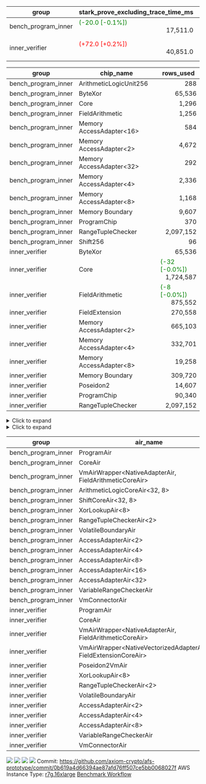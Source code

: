 | group | stark_prove_excluding_trace_time_ms | total_cells | total_cells_used | total_proof_time_ms | trace_gen_time_ms | verify_program_compile_ms |
| --- | --- | --- | --- | --- | --- | --- |
| bench_program_inner | <span style="color: green">(-20.0 [-0.1%])</span> <div style='text-align: right'>17,511.0</div>  | <div style='text-align: right'>22,478,356</div>  | <div style='text-align: right'>2,663,633</div>  | <span style="color: green">(-21.0 [-0.1%])</span> <div style='text-align: right'>17,615.0</div>  | <span style="color: green">(-1.0 [-1.0%])</span> <div style='text-align: right'>104.0</div>  |  |
| inner_verifier | <span style="color: red">(+72.0 [+0.2%])</span> <div style='text-align: right'>40,851.0</div>  | <div style='text-align: right'>340,000,788</div>  | <span style="color: green">(-2,352 [-0.0%])</span> <div style='text-align: right'>177,033,348</div>  | <span style="color: red">(+241.0 [+0.4%])</span> <div style='text-align: right'>54,954.0</div>  | <span style="color: red">(+169.0 [+1.2%])</span> <div style='text-align: right'>14,103.0</div>  | <span style="color: green">(-6.0 [-1.4%])</span> <div style='text-align: right'>418.0</div>  |

| group | chip_name | rows_used |
| --- | --- | --- |
| bench_program_inner | ArithmeticLogicUnit256 | <div style='text-align: right'>288</div>  |
| bench_program_inner | ByteXor | <div style='text-align: right'>65,536</div>  |
| bench_program_inner | Core | <div style='text-align: right'>1,296</div>  |
| bench_program_inner | FieldArithmetic | <div style='text-align: right'>1,256</div>  |
| bench_program_inner | Memory AccessAdapter<16> | <div style='text-align: right'>584</div>  |
| bench_program_inner | Memory AccessAdapter<2> | <div style='text-align: right'>4,672</div>  |
| bench_program_inner | Memory AccessAdapter<32> | <div style='text-align: right'>292</div>  |
| bench_program_inner | Memory AccessAdapter<4> | <div style='text-align: right'>2,336</div>  |
| bench_program_inner | Memory AccessAdapter<8> | <div style='text-align: right'>1,168</div>  |
| bench_program_inner | Memory Boundary | <div style='text-align: right'>9,607</div>  |
| bench_program_inner | ProgramChip | <div style='text-align: right'>370</div>  |
| bench_program_inner | RangeTupleChecker | <div style='text-align: right'>2,097,152</div>  |
| bench_program_inner | Shift256 | <div style='text-align: right'>96</div>  |
| inner_verifier | ByteXor | <div style='text-align: right'>65,536</div>  |
| inner_verifier | Core | <span style="color: green">(-32 [-0.0%])</span> <div style='text-align: right'>1,724,587</div>  |
| inner_verifier | FieldArithmetic | <span style="color: green">(-8 [-0.0%])</span> <div style='text-align: right'>875,552</div>  |
| inner_verifier | FieldExtension | <div style='text-align: right'>270,558</div>  |
| inner_verifier | Memory AccessAdapter<2> | <div style='text-align: right'>665,103</div>  |
| inner_verifier | Memory AccessAdapter<4> | <div style='text-align: right'>332,701</div>  |
| inner_verifier | Memory AccessAdapter<8> | <div style='text-align: right'>19,258</div>  |
| inner_verifier | Memory Boundary | <div style='text-align: right'>309,720</div>  |
| inner_verifier | Poseidon2 | <div style='text-align: right'>14,607</div>  |
| inner_verifier | ProgramChip | <div style='text-align: right'>90,340</div>  |
| inner_verifier | RangeTupleChecker | <div style='text-align: right'>2,097,152</div>  |

<details>
<summary>Click to expand</summary>

| group | dsl_ir | opcode | frequency |
| --- | --- | --- | --- |
| bench_program_inner |  | JAL | <div style='text-align: right'>1</div>  |
| bench_program_inner |  | STOREW | <div style='text-align: right'>2</div>  |
| bench_program_inner | Add256 | ADD<32,8> | <div style='text-align: right'>64</div>  |
| bench_program_inner | AddVI | ADD | <div style='text-align: right'>448</div>  |
| bench_program_inner | Alloc | ADD | <div style='text-align: right'>388</div>  |
| bench_program_inner | Alloc | LOADW | <div style='text-align: right'>388</div>  |
| bench_program_inner | Alloc | MUL | <div style='text-align: right'>388</div>  |
| bench_program_inner | And256 | AND<32,8> | <div style='text-align: right'>32</div>  |
| bench_program_inner | EqualTo256 | EQ<32,8> | <div style='text-align: right'>32</div>  |
| bench_program_inner | For | ADD | <div style='text-align: right'>32</div>  |
| bench_program_inner | For | BNE | <div style='text-align: right'>33</div>  |
| bench_program_inner | For | JAL | <div style='text-align: right'>1</div>  |
| bench_program_inner | For | STOREW | <div style='text-align: right'>1</div>  |
| bench_program_inner | Halt | TERMINATE | <div style='text-align: right'>1</div>  |
| bench_program_inner | IfEqI | BNE | <div style='text-align: right'>128</div>  |
| bench_program_inner | ImmV | STOREW | <div style='text-align: right'>517</div>  |
| bench_program_inner | LessThanI256 | SLT<32,8> | <div style='text-align: right'>32</div>  |
| bench_program_inner | LessThanU256 | LT<32,8> | <div style='text-align: right'>32</div>  |
| bench_program_inner | LoadV | LOADW | <div style='text-align: right'>96</div>  |
| bench_program_inner | Or256 | OR<32,8> | <div style='text-align: right'>32</div>  |
| bench_program_inner | ShiftLeft256 | SLL<32,8> | <div style='text-align: right'>32</div>  |
| bench_program_inner | ShiftRightArith256 | SRA<32,8> | <div style='text-align: right'>32</div>  |
| bench_program_inner | ShiftRightLogic256 | SRL<32,8> | <div style='text-align: right'>32</div>  |
| bench_program_inner | StoreV | STOREW | <div style='text-align: right'>128</div>  |
| bench_program_inner | Sub256 | SUB<32,8> | <div style='text-align: right'>32</div>  |
| bench_program_inner | Xor256 | XOR<32,8> | <div style='text-align: right'>32</div>  |
| inner_verifier |  | JAL | <div style='text-align: right'>1</div>  |
| inner_verifier |  | STOREW | <div style='text-align: right'>2</div>  |
| inner_verifier | AddE | FE4ADD | <div style='text-align: right'>69,575</div>  |
| inner_verifier | AddEFFI | LOADW | <div style='text-align: right'>147</div>  |
| inner_verifier | AddEFFI | STOREW | <div style='text-align: right'>441</div>  |
| inner_verifier | AddEFI | ADD | <div style='text-align: right'>172</div>  |
| inner_verifier | AddEI | ADD | <div style='text-align: right'>27,488</div>  |
| inner_verifier | AddFI | ADD | <span style="color: green">(-8 [-0.0%])</span> <div style='text-align: right'>22,121</div>  |
| inner_verifier | AddV | ADD | <div style='text-align: right'>8,513</div>  |
| inner_verifier | AddVI | ADD | <div style='text-align: right'>167,881</div>  |
| inner_verifier | Alloc | ADD | <div style='text-align: right'>31,675</div>  |
| inner_verifier | Alloc | LOADW | <div style='text-align: right'>31,675</div>  |
| inner_verifier | Alloc | MUL | <div style='text-align: right'>18,862</div>  |
| inner_verifier | AssertEqE | BNE | <div style='text-align: right'>144</div>  |
| inner_verifier | AssertEqEI | BNE | <div style='text-align: right'>4</div>  |
| inner_verifier | AssertEqF | BNE | <div style='text-align: right'>4,894</div>  |
| inner_verifier | AssertEqV | BNE | <div style='text-align: right'>1,300</div>  |
| inner_verifier | AssertEqVI | BNE | <div style='text-align: right'>181</div>  |
| inner_verifier | CycleTrackerEnd | CT_END | <div style='text-align: right'>38,395</div>  |
| inner_verifier | CycleTrackerStart | CT_START | <div style='text-align: right'>38,395</div>  |
| inner_verifier | DivE | BBE4DIV | <div style='text-align: right'>59,817</div>  |
| inner_verifier | DivEIN | BBE4DIV | <div style='text-align: right'>37</div>  |
| inner_verifier | DivEIN | STOREW | <div style='text-align: right'>148</div>  |
| inner_verifier | DivFIN | DIV | <div style='text-align: right'>89</div>  |
| inner_verifier | For | ADD | <div style='text-align: right'>275,797</div>  |
| inner_verifier | For | BNE | <div style='text-align: right'>299,855</div>  |
| inner_verifier | For | JAL | <div style='text-align: right'>24,058</div>  |
| inner_verifier | For | LOADW | <div style='text-align: right'>1,197</div>  |
| inner_verifier | For | STOREW | <div style='text-align: right'>22,861</div>  |
| inner_verifier | Halt | TERMINATE | <div style='text-align: right'>1</div>  |
| inner_verifier | HintBitsF | HINT_BITS | <div style='text-align: right'>22</div>  |
| inner_verifier | HintInputVec | HINT_INPUT | <div style='text-align: right'>12,813</div>  |
| inner_verifier | IfEq | BNE | <div style='text-align: right'>8,354</div>  |
| inner_verifier | IfEqI | BNE | <div style='text-align: right'>67,102</div>  |
| inner_verifier | IfEqI | JAL | <span style="color: green">(-32 [-0.2%])</span> <div style='text-align: right'>15,734</div>  |
| inner_verifier | IfNe | BEQ | <div style='text-align: right'>9,618</div>  |
| inner_verifier | IfNe | JAL | <div style='text-align: right'>25</div>  |
| inner_verifier | IfNeI | BEQ | <div style='text-align: right'>1,252</div>  |
| inner_verifier | ImmE | STOREW | <div style='text-align: right'>7,220</div>  |
| inner_verifier | ImmF | STOREW | <div style='text-align: right'>18,067</div>  |
| inner_verifier | ImmV | STOREW | <div style='text-align: right'>15,218</div>  |
| inner_verifier | LoadE | LOADW | <div style='text-align: right'>16,728</div>  |
| inner_verifier | LoadE | LOADW2 | <div style='text-align: right'>264,576</div>  |
| inner_verifier | LoadF | LOADW | <div style='text-align: right'>13,948</div>  |
| inner_verifier | LoadF | LOADW2 | <div style='text-align: right'>97,596</div>  |
| inner_verifier | LoadV | LOADW | <div style='text-align: right'>15,189</div>  |
| inner_verifier | LoadV | LOADW2 | <div style='text-align: right'>88,949</div>  |
| inner_verifier | MulE | BBE4MUL | <div style='text-align: right'>135,223</div>  |
| inner_verifier | MulEF | MUL | <div style='text-align: right'>2,060</div>  |
| inner_verifier | MulEFI | MUL | <div style='text-align: right'>536</div>  |
| inner_verifier | MulEI | BBE4MUL | <div style='text-align: right'>1,669</div>  |
| inner_verifier | MulEI | STOREW | <div style='text-align: right'>6,676</div>  |
| inner_verifier | MulF | MUL | <div style='text-align: right'>41,097</div>  |
| inner_verifier | MulFI | MUL | <div style='text-align: right'>15</div>  |
| inner_verifier | MulV | MUL | <div style='text-align: right'>682</div>  |
| inner_verifier | MulVI | MUL | <div style='text-align: right'>11,326</div>  |
| inner_verifier | NegE | MUL | <div style='text-align: right'>140</div>  |
| inner_verifier | Poseidon2CompressBabyBear | COMP_POS2 | <div style='text-align: right'>10,059</div>  |
| inner_verifier | Poseidon2PermuteBabyBear | PERM_POS2 | <div style='text-align: right'>4,548</div>  |
| inner_verifier | StoreE | STOREW | <div style='text-align: right'>12,624</div>  |
| inner_verifier | StoreE | STOREW2 | <div style='text-align: right'>13,860</div>  |
| inner_verifier | StoreF | STOREW | <div style='text-align: right'>15,414</div>  |
| inner_verifier | StoreF | STOREW2 | <div style='text-align: right'>35,155</div>  |
| inner_verifier | StoreHintWord | ADD | <div style='text-align: right'>121,496</div>  |
| inner_verifier | StoreHintWord | SHINTW | <div style='text-align: right'>134,991</div>  |
| inner_verifier | StoreV | STOREW | <div style='text-align: right'>1,702</div>  |
| inner_verifier | StoreV | STOREW2 | <div style='text-align: right'>31,889</div>  |
| inner_verifier | SubE | FE4SUB | <div style='text-align: right'>4,237</div>  |
| inner_verifier | SubEF | LOADW | <div style='text-align: right'>356,166</div>  |
| inner_verifier | SubEF | SUB | <div style='text-align: right'>118,722</div>  |
| inner_verifier | SubEFI | ADD | <div style='text-align: right'>592</div>  |
| inner_verifier | SubEI | ADD | <div style='text-align: right'>296</div>  |
| inner_verifier | SubV | SUB | <div style='text-align: right'>24,165</div>  |
| inner_verifier | SubVI | SUB | <div style='text-align: right'>1,386</div>  |
| inner_verifier | SubVIN | SUB | <div style='text-align: right'>441</div>  |

</details>

<details>
<summary>Click to expand</summary>

| group | air_name | dsl_ir | opcode | cells_used |
| --- | --- | --- | --- | --- |
| bench_program_inner | Boundary |  | JAL | <div style='text-align: right'>19</div>  |
| bench_program_inner | CoreAir |  | JAL | <div style='text-align: right'>62</div>  |
| bench_program_inner | Boundary |  | STOREW | <div style='text-align: right'>38</div>  |
| bench_program_inner | CoreAir |  | STOREW | <div style='text-align: right'>124</div>  |
| bench_program_inner | AccessAdapter<16> | Add256 | ADD<32,8> | <div style='text-align: right'>3,300</div>  |
| bench_program_inner | AccessAdapter<2> | Add256 | ADD<32,8> | <div style='text-align: right'>11,616</div>  |
| bench_program_inner | AccessAdapter<32> | Add256 | ADD<32,8> | <div style='text-align: right'>2,706</div>  |
| bench_program_inner | AccessAdapter<4> | Add256 | ADD<32,8> | <div style='text-align: right'>6,864</div>  |
| bench_program_inner | AccessAdapter<8> | Add256 | ADD<32,8> | <div style='text-align: right'>4,488</div>  |
| bench_program_inner | ArithmeticLogicCoreAir<32, 8> | Add256 | ADD<32,8> | <div style='text-align: right'>11,008</div>  |
| bench_program_inner | Boundary | Add256 | ADD<32,8> | <div style='text-align: right'>38,912</div>  |
| bench_program_inner | <NativeAdapterAir,FieldArithmeticCoreAir> | AddVI | ADD | <div style='text-align: right'>13,440</div>  |
| bench_program_inner | Boundary | AddVI | ADD | <div style='text-align: right'>38</div>  |
| bench_program_inner | <NativeAdapterAir,FieldArithmeticCoreAir> | Alloc | ADD | <div style='text-align: right'>11,640</div>  |
| bench_program_inner | Boundary | Alloc | LOADW | <div style='text-align: right'>285</div>  |
| bench_program_inner | CoreAir | Alloc | LOADW | <div style='text-align: right'>24,056</div>  |
| bench_program_inner | <NativeAdapterAir,FieldArithmeticCoreAir> | Alloc | MUL | <div style='text-align: right'>11,640</div>  |
| bench_program_inner | AccessAdapter<16> | And256 | AND<32,8> | <div style='text-align: right'>1,600</div>  |
| bench_program_inner | AccessAdapter<2> | And256 | AND<32,8> | <div style='text-align: right'>5,632</div>  |
| bench_program_inner | AccessAdapter<32> | And256 | AND<32,8> | <div style='text-align: right'>1,312</div>  |
| bench_program_inner | AccessAdapter<4> | And256 | AND<32,8> | <div style='text-align: right'>3,328</div>  |
| bench_program_inner | AccessAdapter<8> | And256 | AND<32,8> | <div style='text-align: right'>2,176</div>  |
| bench_program_inner | ArithmeticLogicCoreAir<32, 8> | And256 | AND<32,8> | <div style='text-align: right'>5,504</div>  |
| bench_program_inner | Boundary | And256 | AND<32,8> | <div style='text-align: right'>19,456</div>  |
| bench_program_inner | ArithmeticLogicCoreAir<32, 8> | EqualTo256 | EQ<32,8> | <div style='text-align: right'>5,504</div>  |
| bench_program_inner | Boundary | EqualTo256 | EQ<32,8> | <div style='text-align: right'>608</div>  |
| bench_program_inner | <NativeAdapterAir,FieldArithmeticCoreAir> | For | ADD | <div style='text-align: right'>960</div>  |
| bench_program_inner | CoreAir | For | BNE | <div style='text-align: right'>2,046</div>  |
| bench_program_inner | CoreAir | For | JAL | <div style='text-align: right'>62</div>  |
| bench_program_inner | Boundary | For | STOREW | <div style='text-align: right'>19</div>  |
| bench_program_inner | CoreAir | For | STOREW | <div style='text-align: right'>62</div>  |
| bench_program_inner | CoreAir | Halt | TERMINATE | <div style='text-align: right'>62</div>  |
| bench_program_inner | CoreAir | IfEqI | BNE | <div style='text-align: right'>7,936</div>  |
| bench_program_inner | Boundary | ImmV | STOREW | <div style='text-align: right'>2,717</div>  |
| bench_program_inner | CoreAir | ImmV | STOREW | <div style='text-align: right'>32,054</div>  |
| bench_program_inner | ArithmeticLogicCoreAir<32, 8> | LessThanI256 | SLT<32,8> | <div style='text-align: right'>5,504</div>  |
| bench_program_inner | Boundary | LessThanI256 | SLT<32,8> | <div style='text-align: right'>608</div>  |
| bench_program_inner | ArithmeticLogicCoreAir<32, 8> | LessThanU256 | LT<32,8> | <div style='text-align: right'>5,504</div>  |
| bench_program_inner | Boundary | LessThanU256 | LT<32,8> | <div style='text-align: right'>608</div>  |
| bench_program_inner | Boundary | LoadV | LOADW | <div style='text-align: right'>57</div>  |
| bench_program_inner | CoreAir | LoadV | LOADW | <div style='text-align: right'>5,952</div>  |
| bench_program_inner | AccessAdapter<16> | Or256 | OR<32,8> | <div style='text-align: right'>1,600</div>  |
| bench_program_inner | AccessAdapter<2> | Or256 | OR<32,8> | <div style='text-align: right'>5,632</div>  |
| bench_program_inner | AccessAdapter<32> | Or256 | OR<32,8> | <div style='text-align: right'>1,312</div>  |
| bench_program_inner | AccessAdapter<4> | Or256 | OR<32,8> | <div style='text-align: right'>3,328</div>  |
| bench_program_inner | AccessAdapter<8> | Or256 | OR<32,8> | <div style='text-align: right'>2,176</div>  |
| bench_program_inner | ArithmeticLogicCoreAir<32, 8> | Or256 | OR<32,8> | <div style='text-align: right'>5,504</div>  |
| bench_program_inner | Boundary | Or256 | OR<32,8> | <div style='text-align: right'>19,456</div>  |
| bench_program_inner | AccessAdapter<16> | ShiftLeft256 | SLL<32,8> | <div style='text-align: right'>1,600</div>  |
| bench_program_inner | AccessAdapter<2> | ShiftLeft256 | SLL<32,8> | <div style='text-align: right'>5,632</div>  |
| bench_program_inner | AccessAdapter<32> | ShiftLeft256 | SLL<32,8> | <div style='text-align: right'>1,312</div>  |
| bench_program_inner | AccessAdapter<4> | ShiftLeft256 | SLL<32,8> | <div style='text-align: right'>3,328</div>  |
| bench_program_inner | AccessAdapter<8> | ShiftLeft256 | SLL<32,8> | <div style='text-align: right'>2,176</div>  |
| bench_program_inner | Boundary | ShiftLeft256 | SLL<32,8> | <div style='text-align: right'>19,456</div>  |
| bench_program_inner | ShiftCoreAir<32, 8> | ShiftLeft256 | SLL<32,8> | <div style='text-align: right'>7,552</div>  |
| bench_program_inner | AccessAdapter<16> | ShiftRightArith256 | SRA<32,8> | <div style='text-align: right'>1,600</div>  |
| bench_program_inner | AccessAdapter<2> | ShiftRightArith256 | SRA<32,8> | <div style='text-align: right'>5,632</div>  |
| bench_program_inner | AccessAdapter<32> | ShiftRightArith256 | SRA<32,8> | <div style='text-align: right'>1,312</div>  |
| bench_program_inner | AccessAdapter<4> | ShiftRightArith256 | SRA<32,8> | <div style='text-align: right'>3,328</div>  |
| bench_program_inner | AccessAdapter<8> | ShiftRightArith256 | SRA<32,8> | <div style='text-align: right'>2,176</div>  |
| bench_program_inner | Boundary | ShiftRightArith256 | SRA<32,8> | <div style='text-align: right'>19,456</div>  |
| bench_program_inner | ShiftCoreAir<32, 8> | ShiftRightArith256 | SRA<32,8> | <div style='text-align: right'>7,552</div>  |
| bench_program_inner | AccessAdapter<16> | ShiftRightLogic256 | SRL<32,8> | <div style='text-align: right'>1,650</div>  |
| bench_program_inner | AccessAdapter<2> | ShiftRightLogic256 | SRL<32,8> | <div style='text-align: right'>5,808</div>  |
| bench_program_inner | AccessAdapter<32> | ShiftRightLogic256 | SRL<32,8> | <div style='text-align: right'>1,353</div>  |
| bench_program_inner | AccessAdapter<4> | ShiftRightLogic256 | SRL<32,8> | <div style='text-align: right'>3,432</div>  |
| bench_program_inner | AccessAdapter<8> | ShiftRightLogic256 | SRL<32,8> | <div style='text-align: right'>2,244</div>  |
| bench_program_inner | Boundary | ShiftRightLogic256 | SRL<32,8> | <div style='text-align: right'>19,456</div>  |
| bench_program_inner | ShiftCoreAir<32, 8> | ShiftRightLogic256 | SRL<32,8> | <div style='text-align: right'>7,552</div>  |
| bench_program_inner | Boundary | StoreV | STOREW | <div style='text-align: right'>2,432</div>  |
| bench_program_inner | CoreAir | StoreV | STOREW | <div style='text-align: right'>7,936</div>  |
| bench_program_inner | AccessAdapter<16> | Sub256 | SUB<32,8> | <div style='text-align: right'>1,650</div>  |
| bench_program_inner | AccessAdapter<2> | Sub256 | SUB<32,8> | <div style='text-align: right'>5,808</div>  |
| bench_program_inner | AccessAdapter<32> | Sub256 | SUB<32,8> | <div style='text-align: right'>1,353</div>  |
| bench_program_inner | AccessAdapter<4> | Sub256 | SUB<32,8> | <div style='text-align: right'>3,432</div>  |
| bench_program_inner | AccessAdapter<8> | Sub256 | SUB<32,8> | <div style='text-align: right'>2,244</div>  |
| bench_program_inner | ArithmeticLogicCoreAir<32, 8> | Sub256 | SUB<32,8> | <div style='text-align: right'>5,504</div>  |
| bench_program_inner | Boundary | Sub256 | SUB<32,8> | <div style='text-align: right'>19,456</div>  |
| bench_program_inner | AccessAdapter<16> | Xor256 | XOR<32,8> | <div style='text-align: right'>1,600</div>  |
| bench_program_inner | AccessAdapter<2> | Xor256 | XOR<32,8> | <div style='text-align: right'>5,632</div>  |
| bench_program_inner | AccessAdapter<32> | Xor256 | XOR<32,8> | <div style='text-align: right'>1,312</div>  |
| bench_program_inner | AccessAdapter<4> | Xor256 | XOR<32,8> | <div style='text-align: right'>3,328</div>  |
| bench_program_inner | AccessAdapter<8> | Xor256 | XOR<32,8> | <div style='text-align: right'>2,176</div>  |
| bench_program_inner | ArithmeticLogicCoreAir<32, 8> | Xor256 | XOR<32,8> | <div style='text-align: right'>5,504</div>  |
| bench_program_inner | Boundary | Xor256 | XOR<32,8> | <div style='text-align: right'>19,456</div>  |
| inner_verifier | Boundary |  | JAL | <div style='text-align: right'>19</div>  |
| inner_verifier | CoreAir |  | JAL | <div style='text-align: right'>66</div>  |
| inner_verifier | Boundary |  | STOREW | <div style='text-align: right'>38</div>  |
| inner_verifier | CoreAir |  | STOREW | <div style='text-align: right'>132</div>  |
| inner_verifier | <NativeVectorizedAdapterAir<4>,FieldExtensionCoreAir> | AddE | FE4ADD | <div style='text-align: right'>2,783,000</div>  |
| inner_verifier | AccessAdapter<2> | AddE | FE4ADD | <div style='text-align: right'>216,722</div>  |
| inner_verifier | AccessAdapter<4> | AddE | FE4ADD | <div style='text-align: right'>128,063</div>  |
| inner_verifier | Boundary | AddE | FE4ADD | <div style='text-align: right'>412,984</div>  |
| inner_verifier | AccessAdapter<2> | AddEFFI | LOADW | <div style='text-align: right'>1,100</div>  |
| inner_verifier | AccessAdapter<4> | AddEFFI | LOADW | <div style='text-align: right'>1,300</div>  |
| inner_verifier | Boundary | AddEFFI | LOADW | <div style='text-align: right'>418</div>  |
| inner_verifier | CoreAir | AddEFFI | LOADW | <div style='text-align: right'>9,702</div>  |
| inner_verifier | AccessAdapter<2> | AddEFFI | STOREW | <div style='text-align: right'>1,100</div>  |
| inner_verifier | Boundary | AddEFFI | STOREW | <div style='text-align: right'>1,254</div>  |
| inner_verifier | CoreAir | AddEFFI | STOREW | <div style='text-align: right'>29,106</div>  |
| inner_verifier | <NativeAdapterAir,FieldArithmeticCoreAir> | AddEFI | ADD | <div style='text-align: right'>5,160</div>  |
| inner_verifier | AccessAdapter<2> | AddEFI | ADD | <div style='text-align: right'>594</div>  |
| inner_verifier | AccessAdapter<4> | AddEFI | ADD | <div style='text-align: right'>351</div>  |
| inner_verifier | Boundary | AddEFI | ADD | <div style='text-align: right'>2,280</div>  |
| inner_verifier | <NativeAdapterAir,FieldArithmeticCoreAir> | AddEI | ADD | <div style='text-align: right'>824,640</div>  |
| inner_verifier | AccessAdapter<2> | AddEI | ADD | <div style='text-align: right'>159,940</div>  |
| inner_verifier | AccessAdapter<4> | AddEI | ADD | <div style='text-align: right'>94,510</div>  |
| inner_verifier | Boundary | AddEI | ADD | <div style='text-align: right'>350,208</div>  |
| inner_verifier | <NativeAdapterAir,FieldArithmeticCoreAir> | AddFI | ADD | <span style="color: green">(-240 [-0.0%])</span> <div style='text-align: right'>663,630</div>  |
| inner_verifier | Boundary | AddFI | ADD | <div style='text-align: right'>437</div>  |
| inner_verifier | <NativeAdapterAir,FieldArithmeticCoreAir> | AddV | ADD | <div style='text-align: right'>255,390</div>  |
| inner_verifier | Boundary | AddV | ADD | <div style='text-align: right'>38</div>  |
| inner_verifier | <NativeAdapterAir,FieldArithmeticCoreAir> | AddVI | ADD | <div style='text-align: right'>5,036,430</div>  |
| inner_verifier | Boundary | AddVI | ADD | <div style='text-align: right'>14,953</div>  |
| inner_verifier | <NativeAdapterAir,FieldArithmeticCoreAir> | Alloc | ADD | <div style='text-align: right'>950,250</div>  |
| inner_verifier | Boundary | Alloc | LOADW | <div style='text-align: right'>1,653</div>  |
| inner_verifier | CoreAir | Alloc | LOADW | <div style='text-align: right'>2,090,550</div>  |
| inner_verifier | <NativeAdapterAir,FieldArithmeticCoreAir> | Alloc | MUL | <div style='text-align: right'>565,860</div>  |
| inner_verifier | AccessAdapter<2> | Alloc | MUL | <div style='text-align: right'>22</div>  |
| inner_verifier | AccessAdapter<4> | Alloc | MUL | <div style='text-align: right'>26</div>  |
| inner_verifier | AccessAdapter<2> | AssertEqE | BNE | <div style='text-align: right'>792</div>  |
| inner_verifier | AccessAdapter<4> | AssertEqE | BNE | <div style='text-align: right'>468</div>  |
| inner_verifier | CoreAir | AssertEqE | BNE | <div style='text-align: right'>9,504</div>  |
| inner_verifier | AccessAdapter<2> | AssertEqEI | BNE | <div style='text-align: right'>22</div>  |
| inner_verifier | AccessAdapter<4> | AssertEqEI | BNE | <div style='text-align: right'>13</div>  |
| inner_verifier | CoreAir | AssertEqEI | BNE | <div style='text-align: right'>264</div>  |
| inner_verifier | CoreAir | AssertEqF | BNE | <div style='text-align: right'>323,004</div>  |
| inner_verifier | CoreAir | AssertEqV | BNE | <div style='text-align: right'>85,800</div>  |
| inner_verifier | CoreAir | AssertEqVI | BNE | <div style='text-align: right'>11,946</div>  |
| inner_verifier | CoreAir | CycleTrackerEnd | CT_END | <div style='text-align: right'>2,534,070</div>  |
| inner_verifier | CoreAir | CycleTrackerStart | CT_START | <div style='text-align: right'>2,534,070</div>  |
| inner_verifier | <NativeVectorizedAdapterAir<4>,FieldExtensionCoreAir> | DivE | BBE4DIV | <div style='text-align: right'>2,392,680</div>  |
| inner_verifier | AccessAdapter<2> | DivE | BBE4DIV | <div style='text-align: right'>2,612,236</div>  |
| inner_verifier | AccessAdapter<4> | DivE | BBE4DIV | <div style='text-align: right'>1,543,594</div>  |
| inner_verifier | <NativeVectorizedAdapterAir<4>,FieldExtensionCoreAir> | DivEIN | BBE4DIV | <div style='text-align: right'>1,480</div>  |
| inner_verifier | AccessAdapter<2> | DivEIN | BBE4DIV | <div style='text-align: right'>1,518</div>  |
| inner_verifier | AccessAdapter<4> | DivEIN | BBE4DIV | <div style='text-align: right'>897</div>  |
| inner_verifier | Boundary | DivEIN | BBE4DIV | <div style='text-align: right'>456</div>  |
| inner_verifier | AccessAdapter<2> | DivEIN | STOREW | <div style='text-align: right'>528</div>  |
| inner_verifier | AccessAdapter<4> | DivEIN | STOREW | <div style='text-align: right'>143</div>  |
| inner_verifier | CoreAir | DivEIN | STOREW | <div style='text-align: right'>9,768</div>  |
| inner_verifier | <NativeAdapterAir,FieldArithmeticCoreAir> | DivFIN | DIV | <div style='text-align: right'>2,670</div>  |
| inner_verifier | <NativeAdapterAir,FieldArithmeticCoreAir> | For | ADD | <div style='text-align: right'>8,273,910</div>  |
| inner_verifier | CoreAir | For | BNE | <div style='text-align: right'>19,790,430</div>  |
| inner_verifier | AccessAdapter<2> | For | JAL | <div style='text-align: right'>528</div>  |
| inner_verifier | AccessAdapter<4> | For | JAL | <div style='text-align: right'>624</div>  |
| inner_verifier | CoreAir | For | JAL | <div style='text-align: right'>1,587,828</div>  |
| inner_verifier | Boundary | For | LOADW | <div style='text-align: right'>399</div>  |
| inner_verifier | CoreAir | For | LOADW | <div style='text-align: right'>79,002</div>  |
| inner_verifier | Boundary | For | STOREW | <div style='text-align: right'>1,045</div>  |
| inner_verifier | CoreAir | For | STOREW | <div style='text-align: right'>1,508,826</div>  |
| inner_verifier | CoreAir | Halt | TERMINATE | <div style='text-align: right'>66</div>  |
| inner_verifier | CoreAir | HintBitsF | HINT_BITS | <div style='text-align: right'>1,452</div>  |
| inner_verifier | CoreAir | HintInputVec | HINT_INPUT | <div style='text-align: right'>845,658</div>  |
| inner_verifier | CoreAir | IfEq | BNE | <div style='text-align: right'>551,364</div>  |
| inner_verifier | CoreAir | IfEqI | BNE | <div style='text-align: right'>4,428,732</div>  |
| inner_verifier | CoreAir | IfEqI | JAL | <span style="color: green">(-2,112 [-0.2%])</span> <div style='text-align: right'>1,038,444</div>  |
| inner_verifier | CoreAir | IfNe | BEQ | <div style='text-align: right'>634,788</div>  |
| inner_verifier | CoreAir | IfNe | JAL | <div style='text-align: right'>1,650</div>  |
| inner_verifier | CoreAir | IfNeI | BEQ | <div style='text-align: right'>82,632</div>  |
| inner_verifier | AccessAdapter<2> | ImmE | STOREW | <div style='text-align: right'>3,344</div>  |
| inner_verifier | AccessAdapter<4> | ImmE | STOREW | <div style='text-align: right'>1,976</div>  |
| inner_verifier | Boundary | ImmE | STOREW | <div style='text-align: right'>116,280</div>  |
| inner_verifier | CoreAir | ImmE | STOREW | <div style='text-align: right'>476,520</div>  |
| inner_verifier | Boundary | ImmF | STOREW | <div style='text-align: right'>2,337</div>  |
| inner_verifier | CoreAir | ImmF | STOREW | <div style='text-align: right'>1,192,422</div>  |
| inner_verifier | Boundary | ImmV | STOREW | <div style='text-align: right'>15,048</div>  |
| inner_verifier | CoreAir | ImmV | STOREW | <div style='text-align: right'>1,004,388</div>  |
| inner_verifier | AccessAdapter<2> | LoadE | LOADW | <div style='text-align: right'>66,264</div>  |
| inner_verifier | AccessAdapter<4> | LoadE | LOADW | <div style='text-align: right'>39,156</div>  |
| inner_verifier | Boundary | LoadE | LOADW | <div style='text-align: right'>8,816</div>  |
| inner_verifier | CoreAir | LoadE | LOADW | <div style='text-align: right'>1,104,048</div>  |
| inner_verifier | AccessAdapter<2> | LoadE | LOADW2 | <div style='text-align: right'>29,634</div>  |
| inner_verifier | AccessAdapter<4> | LoadE | LOADW2 | <div style='text-align: right'>17,511</div>  |
| inner_verifier | Boundary | LoadE | LOADW2 | <div style='text-align: right'>76</div>  |
| inner_verifier | CoreAir | LoadE | LOADW2 | <div style='text-align: right'>17,462,016</div>  |
| inner_verifier | AccessAdapter<2> | LoadF | LOADW | <div style='text-align: right'>26,796</div>  |
| inner_verifier | AccessAdapter<4> | LoadF | LOADW | <div style='text-align: right'>15,834</div>  |
| inner_verifier | AccessAdapter<8> | LoadF | LOADW | <div style='text-align: right'>10,353</div>  |
| inner_verifier | Boundary | LoadF | LOADW | <div style='text-align: right'>475</div>  |
| inner_verifier | CoreAir | LoadF | LOADW | <div style='text-align: right'>920,568</div>  |
| inner_verifier | AccessAdapter<2> | LoadF | LOADW2 | <div style='text-align: right'>693</div>  |
| inner_verifier | AccessAdapter<4> | LoadF | LOADW2 | <div style='text-align: right'>416</div>  |
| inner_verifier | AccessAdapter<8> | LoadF | LOADW2 | <div style='text-align: right'>459</div>  |
| inner_verifier | Boundary | LoadF | LOADW2 | <div style='text-align: right'>551</div>  |
| inner_verifier | CoreAir | LoadF | LOADW2 | <div style='text-align: right'>6,441,336</div>  |
| inner_verifier | Boundary | LoadV | LOADW | <div style='text-align: right'>13,813</div>  |
| inner_verifier | CoreAir | LoadV | LOADW | <div style='text-align: right'>1,002,474</div>  |
| inner_verifier | Boundary | LoadV | LOADW2 | <div style='text-align: right'>1,615</div>  |
| inner_verifier | CoreAir | LoadV | LOADW2 | <div style='text-align: right'>5,870,634</div>  |
| inner_verifier | <NativeVectorizedAdapterAir<4>,FieldExtensionCoreAir> | MulE | BBE4MUL | <div style='text-align: right'>5,408,920</div>  |
| inner_verifier | AccessAdapter<2> | MulE | BBE4MUL | <div style='text-align: right'>427,680</div>  |
| inner_verifier | AccessAdapter<4> | MulE | BBE4MUL | <div style='text-align: right'>252,720</div>  |
| inner_verifier | Boundary | MulE | BBE4MUL | <div style='text-align: right'>824,752</div>  |
| inner_verifier | <NativeAdapterAir,FieldArithmeticCoreAir> | MulEF | MUL | <div style='text-align: right'>61,800</div>  |
| inner_verifier | AccessAdapter<2> | MulEF | MUL | <div style='text-align: right'>10,318</div>  |
| inner_verifier | AccessAdapter<4> | MulEF | MUL | <div style='text-align: right'>6,097</div>  |
| inner_verifier | Boundary | MulEF | MUL | <div style='text-align: right'>912</div>  |
| inner_verifier | <NativeAdapterAir,FieldArithmeticCoreAir> | MulEFI | MUL | <div style='text-align: right'>16,080</div>  |
| inner_verifier | AccessAdapter<2> | MulEFI | MUL | <div style='text-align: right'>2,068</div>  |
| inner_verifier | AccessAdapter<4> | MulEFI | MUL | <div style='text-align: right'>1,222</div>  |
| inner_verifier | Boundary | MulEFI | MUL | <div style='text-align: right'>7,676</div>  |
| inner_verifier | <NativeVectorizedAdapterAir<4>,FieldExtensionCoreAir> | MulEI | BBE4MUL | <div style='text-align: right'>66,760</div>  |
| inner_verifier | AccessAdapter<2> | MulEI | BBE4MUL | <div style='text-align: right'>82,456</div>  |
| inner_verifier | AccessAdapter<4> | MulEI | BBE4MUL | <div style='text-align: right'>48,724</div>  |
| inner_verifier | Boundary | MulEI | BBE4MUL | <div style='text-align: right'>18,088</div>  |
| inner_verifier | AccessAdapter<2> | MulEI | STOREW | <div style='text-align: right'>36,432</div>  |
| inner_verifier | AccessAdapter<4> | MulEI | STOREW | <div style='text-align: right'>21,372</div>  |
| inner_verifier | Boundary | MulEI | STOREW | <div style='text-align: right'>57</div>  |
| inner_verifier | CoreAir | MulEI | STOREW | <div style='text-align: right'>440,616</div>  |
| inner_verifier | <NativeAdapterAir,FieldArithmeticCoreAir> | MulF | MUL | <div style='text-align: right'>1,232,910</div>  |
| inner_verifier | Boundary | MulF | MUL | <div style='text-align: right'>19</div>  |
| inner_verifier | <NativeAdapterAir,FieldArithmeticCoreAir> | MulFI | MUL | <div style='text-align: right'>450</div>  |
| inner_verifier | Boundary | MulFI | MUL | <div style='text-align: right'>19</div>  |
| inner_verifier | <NativeAdapterAir,FieldArithmeticCoreAir> | MulV | MUL | <div style='text-align: right'>20,460</div>  |
| inner_verifier | Boundary | MulV | MUL | <div style='text-align: right'>12,901</div>  |
| inner_verifier | <NativeAdapterAir,FieldArithmeticCoreAir> | MulVI | MUL | <div style='text-align: right'>339,780</div>  |
| inner_verifier | Boundary | MulVI | MUL | <div style='text-align: right'>133</div>  |
| inner_verifier | <NativeAdapterAir,FieldArithmeticCoreAir> | NegE | MUL | <div style='text-align: right'>4,200</div>  |
| inner_verifier | AccessAdapter<2> | NegE | MUL | <div style='text-align: right'>792</div>  |
| inner_verifier | AccessAdapter<4> | NegE | MUL | <div style='text-align: right'>468</div>  |
| inner_verifier | Boundary | NegE | MUL | <div style='text-align: right'>1,596</div>  |
| inner_verifier | AccessAdapter<2> | Poseidon2CompressBabyBear | COMP_POS2 | <div style='text-align: right'>417,648</div>  |
| inner_verifier | AccessAdapter<4> | Poseidon2CompressBabyBear | COMP_POS2 | <div style='text-align: right'>246,792</div>  |
| inner_verifier | AccessAdapter<8> | Poseidon2CompressBabyBear | COMP_POS2 | <div style='text-align: right'>161,364</div>  |
| inner_verifier | Poseidon2VmAir<BabyBear> | Poseidon2CompressBabyBear | COMP_POS2 | <div style='text-align: right'>4,204,662</div>  |
| inner_verifier | AccessAdapter<2> | Poseidon2PermuteBabyBear | PERM_POS2 | <div style='text-align: right'>248,721</div>  |
| inner_verifier | AccessAdapter<4> | Poseidon2PermuteBabyBear | PERM_POS2 | <div style='text-align: right'>147,940</div>  |
| inner_verifier | AccessAdapter<8> | Poseidon2PermuteBabyBear | PERM_POS2 | <div style='text-align: right'>97,835</div>  |
| inner_verifier | Poseidon2VmAir<BabyBear> | Poseidon2PermuteBabyBear | PERM_POS2 | <div style='text-align: right'>1,901,064</div>  |
| inner_verifier | AccessAdapter<2> | StoreE | STOREW | <div style='text-align: right'>9,746</div>  |
| inner_verifier | AccessAdapter<4> | StoreE | STOREW | <div style='text-align: right'>5,759</div>  |
| inner_verifier | Boundary | StoreE | STOREW | <div style='text-align: right'>239,856</div>  |
| inner_verifier | CoreAir | StoreE | STOREW | <div style='text-align: right'>833,184</div>  |
| inner_verifier | AccessAdapter<2> | StoreE | STOREW2 | <div style='text-align: right'>56,364</div>  |
| inner_verifier | AccessAdapter<4> | StoreE | STOREW2 | <div style='text-align: right'>33,306</div>  |
| inner_verifier | Boundary | StoreE | STOREW2 | <div style='text-align: right'>35,112</div>  |
| inner_verifier | CoreAir | StoreE | STOREW2 | <div style='text-align: right'>914,760</div>  |
| inner_verifier | Boundary | StoreF | STOREW | <div style='text-align: right'>292,866</div>  |
| inner_verifier | CoreAir | StoreF | STOREW | <div style='text-align: right'>1,017,324</div>  |
| inner_verifier | AccessAdapter<2> | StoreF | STOREW2 | <div style='text-align: right'>144,485</div>  |
| inner_verifier | AccessAdapter<4> | StoreF | STOREW2 | <div style='text-align: right'>86,346</div>  |
| inner_verifier | AccessAdapter<8> | StoreF | STOREW2 | <div style='text-align: right'>57,375</div>  |
| inner_verifier | Boundary | StoreF | STOREW2 | <div style='text-align: right'>72,200</div>  |
| inner_verifier | CoreAir | StoreF | STOREW2 | <div style='text-align: right'>2,320,230</div>  |
| inner_verifier | <NativeAdapterAir,FieldArithmeticCoreAir> | StoreHintWord | ADD | <div style='text-align: right'>3,644,880</div>  |
| inner_verifier | Boundary | StoreHintWord | SHINTW | <div style='text-align: right'>2,564,829</div>  |
| inner_verifier | CoreAir | StoreHintWord | SHINTW | <div style='text-align: right'>8,909,406</div>  |
| inner_verifier | Boundary | StoreV | STOREW | <div style='text-align: right'>32,338</div>  |
| inner_verifier | CoreAir | StoreV | STOREW | <div style='text-align: right'>112,332</div>  |
| inner_verifier | Boundary | StoreV | STOREW2 | <div style='text-align: right'>603,212</div>  |
| inner_verifier | CoreAir | StoreV | STOREW2 | <div style='text-align: right'>2,104,674</div>  |
| inner_verifier | <NativeVectorizedAdapterAir<4>,FieldExtensionCoreAir> | SubE | FE4SUB | <div style='text-align: right'>169,480</div>  |
| inner_verifier | AccessAdapter<2> | SubE | FE4SUB | <div style='text-align: right'>142,670</div>  |
| inner_verifier | AccessAdapter<4> | SubE | FE4SUB | <div style='text-align: right'>84,305</div>  |
| inner_verifier | Boundary | SubE | FE4SUB | <div style='text-align: right'>209,000</div>  |
| inner_verifier | AccessAdapter<2> | SubEF | LOADW | <div style='text-align: right'>1,305,942</div>  |
| inner_verifier | CoreAir | SubEF | LOADW | <div style='text-align: right'>23,506,956</div>  |
| inner_verifier | <NativeAdapterAir,FieldArithmeticCoreAir> | SubEF | SUB | <div style='text-align: right'>3,561,660</div>  |
| inner_verifier | AccessAdapter<2> | SubEF | SUB | <div style='text-align: right'>1,305,942</div>  |
| inner_verifier | AccessAdapter<4> | SubEF | SUB | <div style='text-align: right'>1,543,386</div>  |
| inner_verifier | <NativeAdapterAir,FieldArithmeticCoreAir> | SubEFI | ADD | <div style='text-align: right'>17,760</div>  |
| inner_verifier | AccessAdapter<2> | SubEFI | ADD | <div style='text-align: right'>528</div>  |
| inner_verifier | AccessAdapter<4> | SubEFI | ADD | <div style='text-align: right'>312</div>  |
| inner_verifier | Boundary | SubEFI | ADD | <div style='text-align: right'>9,576</div>  |
| inner_verifier | <NativeAdapterAir,FieldArithmeticCoreAir> | SubEI | ADD | <div style='text-align: right'>8,880</div>  |
| inner_verifier | AccessAdapter<2> | SubEI | ADD | <div style='text-align: right'>2,508</div>  |
| inner_verifier | AccessAdapter<4> | SubEI | ADD | <div style='text-align: right'>1,482</div>  |
| inner_verifier | Boundary | SubEI | ADD | <div style='text-align: right'>912</div>  |
| inner_verifier | <NativeAdapterAir,FieldArithmeticCoreAir> | SubV | SUB | <div style='text-align: right'>724,950</div>  |
| inner_verifier | Boundary | SubV | SUB | <div style='text-align: right'>76</div>  |
| inner_verifier | <NativeAdapterAir,FieldArithmeticCoreAir> | SubVI | SUB | <div style='text-align: right'>41,580</div>  |
| inner_verifier | Boundary | SubVI | SUB | <div style='text-align: right'>13,357</div>  |
| inner_verifier | <NativeAdapterAir,FieldArithmeticCoreAir> | SubVIN | SUB | <div style='text-align: right'>13,230</div>  |

</details>

| group | air_name | cells | constraints | interactions | main_cols | perm_cols | prep_cols | quotient_deg | rows |
| --- | --- | --- | --- | --- | --- | --- | --- | --- | --- |
| bench_program_inner | ProgramAir | <div style='text-align: right'>9,216</div>  | <div style='text-align: right'>4</div>  | <div style='text-align: right'>1</div>  | <div style='text-align: right'>10</div>  | <div style='text-align: right'>8</div>  |  | <div style='text-align: right'>1</div>  | <div style='text-align: right'>512</div>  |
| bench_program_inner | CoreAir | <div style='text-align: right'>217,088</div>  | <div style='text-align: right'>115</div>  | <div style='text-align: right'>19</div>  | <div style='text-align: right'>62</div>  | <div style='text-align: right'>44</div>  |  | <div style='text-align: right'>2</div>  | <div style='text-align: right'>2,048</div>  |
| bench_program_inner | VmAirWrapper<NativeAdapterAir, FieldArithmeticCoreAir> | <div style='text-align: right'>135,168</div>  | <div style='text-align: right'>27</div>  | <div style='text-align: right'>15</div>  | <div style='text-align: right'>30</div>  | <div style='text-align: right'>36</div>  |  | <div style='text-align: right'>2</div>  | <div style='text-align: right'>2,048</div>  |
| bench_program_inner | ArithmeticLogicCoreAir<32, 8> | <div style='text-align: right'>223,232</div>  | <div style='text-align: right'>187</div>  | <div style='text-align: right'>65</div>  | <div style='text-align: right'>172</div>  | <div style='text-align: right'>264</div>  |  | <div style='text-align: right'>2</div>  | <div style='text-align: right'>512</div>  |
| bench_program_inner | ShiftCoreAir<32, 8> | <div style='text-align: right'>54,784</div>  | <div style='text-align: right'>3,193</div>  | <div style='text-align: right'>93</div>  | <div style='text-align: right'>236</div>  | <div style='text-align: right'>192</div>  |  | <div style='text-align: right'>2</div>  | <div style='text-align: right'>128</div>  |
| bench_program_inner | XorLookupAir<8> | <div style='text-align: right'>589,824</div>  | <div style='text-align: right'>4</div>  | <div style='text-align: right'>1</div>  | <div style='text-align: right'>1</div>  | <div style='text-align: right'>8</div>  | <div style='text-align: right'>3</div>  | <div style='text-align: right'>1</div>  | <div style='text-align: right'>65,536</div>  |
| bench_program_inner | RangeTupleCheckerAir<2> | <div style='text-align: right'>18,874,368</div>  | <div style='text-align: right'>4</div>  | <div style='text-align: right'>1</div>  | <div style='text-align: right'>1</div>  | <div style='text-align: right'>8</div>  | <div style='text-align: right'>2</div>  | <div style='text-align: right'>1</div>  | <div style='text-align: right'>2,097,152</div>  |
| bench_program_inner | VolatileBoundaryAir | <div style='text-align: right'>573,440</div>  | <div style='text-align: right'>21</div>  | <div style='text-align: right'>6</div>  | <div style='text-align: right'>19</div>  | <div style='text-align: right'>16</div>  |  | <div style='text-align: right'>2</div>  | <div style='text-align: right'>16,384</div>  |
| bench_program_inner | AccessAdapterAir<2> | <div style='text-align: right'>573,440</div>  | <div style='text-align: right'>14</div>  | <div style='text-align: right'>5</div>  | <div style='text-align: right'>11</div>  | <div style='text-align: right'>24</div>  |  | <div style='text-align: right'>2</div>  | <div style='text-align: right'>16,384</div>  |
| bench_program_inner | AccessAdapterAir<4> | <div style='text-align: right'>303,104</div>  | <div style='text-align: right'>14</div>  | <div style='text-align: right'>5</div>  | <div style='text-align: right'>13</div>  | <div style='text-align: right'>24</div>  |  | <div style='text-align: right'>2</div>  | <div style='text-align: right'>8,192</div>  |
| bench_program_inner | AccessAdapterAir<8> | <div style='text-align: right'>167,936</div>  | <div style='text-align: right'>14</div>  | <div style='text-align: right'>5</div>  | <div style='text-align: right'>17</div>  | <div style='text-align: right'>24</div>  |  | <div style='text-align: right'>2</div>  | <div style='text-align: right'>4,096</div>  |
| bench_program_inner | AccessAdapterAir<16> | <div style='text-align: right'>100,352</div>  | <div style='text-align: right'>14</div>  | <div style='text-align: right'>5</div>  | <div style='text-align: right'>25</div>  | <div style='text-align: right'>24</div>  |  | <div style='text-align: right'>2</div>  | <div style='text-align: right'>2,048</div>  |
| bench_program_inner | AccessAdapterAir<32> | <div style='text-align: right'>66,560</div>  | <div style='text-align: right'>14</div>  | <div style='text-align: right'>5</div>  | <div style='text-align: right'>41</div>  | <div style='text-align: right'>24</div>  |  | <div style='text-align: right'>2</div>  | <div style='text-align: right'>1,024</div>  |
| bench_program_inner | VariableRangeCheckerAir | <div style='text-align: right'>589,824</div>  | <div style='text-align: right'>4</div>  | <div style='text-align: right'>1</div>  | <div style='text-align: right'>1</div>  | <div style='text-align: right'>8</div>  | <div style='text-align: right'>2</div>  | <div style='text-align: right'>1</div>  | <div style='text-align: right'>65,536</div>  |
| bench_program_inner | VmConnectorAir | <div style='text-align: right'>20</div>  | <div style='text-align: right'>4</div>  | <div style='text-align: right'>2</div>  | <div style='text-align: right'>2</div>  | <div style='text-align: right'>8</div>  | <div style='text-align: right'>1</div>  | <div style='text-align: right'>2</div>  | <div style='text-align: right'>2</div>  |
| inner_verifier | ProgramAir | <div style='text-align: right'>2,359,296</div>  | <div style='text-align: right'>4</div>  | <div style='text-align: right'>1</div>  | <div style='text-align: right'>10</div>  | <div style='text-align: right'>8</div>  |  | <div style='text-align: right'>1</div>  | <div style='text-align: right'>131,072</div>  |
| inner_verifier | CoreAir | <div style='text-align: right'>180,355,072</div>  | <div style='text-align: right'>113</div>  | <div style='text-align: right'>19</div>  | <div style='text-align: right'>66</div>  | <div style='text-align: right'>20</div>  |  | <div style='text-align: right'>8</div>  | <div style='text-align: right'>2,097,152</div>  |
| inner_verifier | VmAirWrapper<NativeAdapterAir, FieldArithmeticCoreAir> | <div style='text-align: right'>48,234,496</div>  | <div style='text-align: right'>22</div>  | <div style='text-align: right'>15</div>  | <div style='text-align: right'>30</div>  | <div style='text-align: right'>16</div>  |  | <div style='text-align: right'>8</div>  | <div style='text-align: right'>1,048,576</div>  |
| inner_verifier | VmAirWrapper<NativeVectorizedAdapterAir<4>, FieldExtensionCoreAir> | <div style='text-align: right'>29,360,128</div>  | <div style='text-align: right'>22</div>  | <div style='text-align: right'>15</div>  | <div style='text-align: right'>40</div>  | <div style='text-align: right'>16</div>  |  | <div style='text-align: right'>8</div>  | <div style='text-align: right'>524,288</div>  |
| inner_verifier | Poseidon2VmAir<BabyBear> | <div style='text-align: right'>7,307,264</div>  | <div style='text-align: right'>374</div>  | <div style='text-align: right'>32</div>  | <div style='text-align: right'>418</div>  | <div style='text-align: right'>28</div>  |  | <div style='text-align: right'>8</div>  | <div style='text-align: right'>16,384</div>  |
| inner_verifier | XorLookupAir<8> | <div style='text-align: right'>589,824</div>  | <div style='text-align: right'>4</div>  | <div style='text-align: right'>1</div>  | <div style='text-align: right'>1</div>  | <div style='text-align: right'>8</div>  | <div style='text-align: right'>3</div>  | <div style='text-align: right'>1</div>  | <div style='text-align: right'>65,536</div>  |
| inner_verifier | RangeTupleCheckerAir<2> | <div style='text-align: right'>18,874,368</div>  | <div style='text-align: right'>4</div>  | <div style='text-align: right'>1</div>  | <div style='text-align: right'>1</div>  | <div style='text-align: right'>8</div>  | <div style='text-align: right'>2</div>  | <div style='text-align: right'>1</div>  | <div style='text-align: right'>2,097,152</div>  |
| inner_verifier | VolatileBoundaryAir | <div style='text-align: right'>14,155,776</div>  | <div style='text-align: right'>19</div>  | <div style='text-align: right'>6</div>  | <div style='text-align: right'>19</div>  | <div style='text-align: right'>8</div>  |  | <div style='text-align: right'>8</div>  | <div style='text-align: right'>524,288</div>  |
| inner_verifier | AccessAdapterAir<2> | <div style='text-align: right'>24,117,248</div>  | <div style='text-align: right'>11</div>  | <div style='text-align: right'>5</div>  | <div style='text-align: right'>11</div>  | <div style='text-align: right'>12</div>  |  | <div style='text-align: right'>4</div>  | <div style='text-align: right'>1,048,576</div>  |
| inner_verifier | AccessAdapterAir<4> | <div style='text-align: right'>13,107,200</div>  | <div style='text-align: right'>11</div>  | <div style='text-align: right'>5</div>  | <div style='text-align: right'>13</div>  | <div style='text-align: right'>12</div>  |  | <div style='text-align: right'>4</div>  | <div style='text-align: right'>524,288</div>  |
| inner_verifier | AccessAdapterAir<8> | <div style='text-align: right'>950,272</div>  | <div style='text-align: right'>11</div>  | <div style='text-align: right'>5</div>  | <div style='text-align: right'>17</div>  | <div style='text-align: right'>12</div>  |  | <div style='text-align: right'>4</div>  | <div style='text-align: right'>32,768</div>  |
| inner_verifier | VariableRangeCheckerAir | <div style='text-align: right'>589,824</div>  | <div style='text-align: right'>4</div>  | <div style='text-align: right'>1</div>  | <div style='text-align: right'>1</div>  | <div style='text-align: right'>8</div>  | <div style='text-align: right'>2</div>  | <div style='text-align: right'>1</div>  | <div style='text-align: right'>65,536</div>  |
| inner_verifier | VmConnectorAir | <div style='text-align: right'>20</div>  | <div style='text-align: right'>4</div>  | <div style='text-align: right'>2</div>  | <div style='text-align: right'>2</div>  | <div style='text-align: right'>8</div>  | <div style='text-align: right'>1</div>  | <div style='text-align: right'>2</div>  | <div style='text-align: right'>2</div>  |



[![](https://axiom-public-data-staging-us-east-1.s3.us-east-1.amazonaws.com/benchmark/github/flamegraphs/0b619a4d66394ae87afd76ff507ce5bb0068027f/alu256_e2e.dsl_ir.opcode.air_name.cells_used.reverse.svg)](https://axiom-public-data-staging-us-east-1.s3.us-east-1.amazonaws.com/benchmark/github/flamegraphs/0b619a4d66394ae87afd76ff507ce5bb0068027f/alu256_e2e.dsl_ir.opcode.air_name.cells_used.reverse.svg)
[![](https://axiom-public-data-staging-us-east-1.s3.us-east-1.amazonaws.com/benchmark/github/flamegraphs/0b619a4d66394ae87afd76ff507ce5bb0068027f/alu256_e2e.dsl_ir.opcode.air_name.cells_used.svg)](https://axiom-public-data-staging-us-east-1.s3.us-east-1.amazonaws.com/benchmark/github/flamegraphs/0b619a4d66394ae87afd76ff507ce5bb0068027f/alu256_e2e.dsl_ir.opcode.air_name.cells_used.svg)
[![](https://axiom-public-data-staging-us-east-1.s3.us-east-1.amazonaws.com/benchmark/github/flamegraphs/0b619a4d66394ae87afd76ff507ce5bb0068027f/alu256_e2e.dsl_ir.opcode.frequency.reverse.svg)](https://axiom-public-data-staging-us-east-1.s3.us-east-1.amazonaws.com/benchmark/github/flamegraphs/0b619a4d66394ae87afd76ff507ce5bb0068027f/alu256_e2e.dsl_ir.opcode.frequency.reverse.svg)
[![](https://axiom-public-data-staging-us-east-1.s3.us-east-1.amazonaws.com/benchmark/github/flamegraphs/0b619a4d66394ae87afd76ff507ce5bb0068027f/alu256_e2e.dsl_ir.opcode.frequency.svg)](https://axiom-public-data-staging-us-east-1.s3.us-east-1.amazonaws.com/benchmark/github/flamegraphs/0b619a4d66394ae87afd76ff507ce5bb0068027f/alu256_e2e.dsl_ir.opcode.frequency.svg)
Commit: https://github.com/axiom-crypto/afs-prototype/commit/0b619a4d66394ae87afd76ff507ce5bb0068027f
AWS Instance Type: [r7g.16xlarge](https://instances.vantage.sh/aws/ec2/r7g.16xlarge)
[Benchmark Workflow](https://github.com/axiom-crypto/afs-prototype/actions/runs/11368472030)
